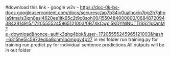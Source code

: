 #download this link - google w2v - https://doc-0k-bs-docs.googleusercontent.com/docs/securesc/ap7b34iv0ualhocin7pg2h7ghola9tma/s3jpn8esi4620ee1ltk95c2t9c8soh00/1550484000000/06848720943842814915/17205555245965121003/0B7XkCwpI5KDYNlNUTTlSS21pQmM?e=download&nonce=auhik3qhg4bbk&user=17205555245965121003&hash=6315he5lc5973edba8cnm1admpgv4p27 in res folder
run training.py for training 
run predict.py for individual sentence predictions.All outputs will be in out folder